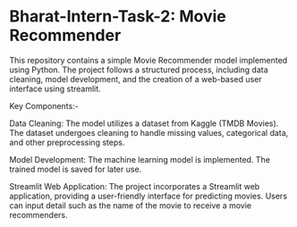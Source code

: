 # Bharat-Intern-Task-2: Movie Recommender

This repository contains a simple Movie Recommender model implemented using Python. The project follows a structured process, including data cleaning, model development, and the creation of a web-based user interface using streamlit.

Key Components:-

Data Cleaning: The model utilizes a dataset from Kaggle (TMDB Movies). The dataset undergoes cleaning to handle missing values, categorical data, and other preprocessing steps.

Model Development: The machine learning model is implemented. The trained model is saved for later use.

Streamlit Web Application: The project incorporates a Streamlit web application, providing a user-friendly interface for predicting movies. Users can input detail such as the name of the movie to receive a movie recommenders.
